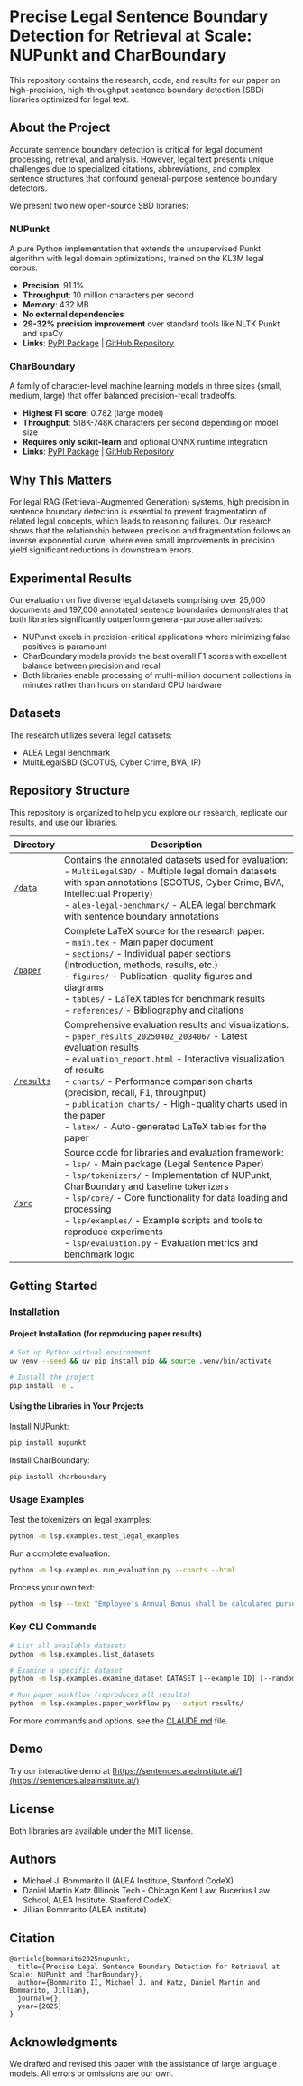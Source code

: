 # Precise Legal Sentence Boundary Detection for Retrieval at Scale: NUPunkt and CharBoundary

This repository contains the research, code, and results for our paper on high-precision, high-throughput sentence boundary detection (SBD) libraries optimized for legal text.

## About the Project

Accurate sentence boundary detection is critical for legal document processing, retrieval, and analysis. However, legal text presents unique challenges due to specialized citations, abbreviations, and complex sentence structures that confound general-purpose sentence boundary detectors.

We present two new open-source SBD libraries:

### NUPunkt

A pure Python implementation that extends the unsupervised Punkt algorithm with legal domain optimizations, trained on the KL3M legal corpus.

- **Precision**: 91.1%
- **Throughput**: 10 million characters per second
- **Memory**: 432 MB
- **No external dependencies**
- **29-32% precision improvement** over standard tools like NLTK Punkt and spaCy
- **Links**: [PyPI Package](https://pypi.org/project/nupunkt/) | [GitHub Repository](https://github.com/alea-institute/nupunkt)

### CharBoundary

A family of character-level machine learning models in three sizes (small, medium, large) that offer balanced precision-recall tradeoffs.

- **Highest F1 score**: 0.782 (large model)
- **Throughput**: 518K-748K characters per second depending on model size
- **Requires only scikit-learn** and optional ONNX runtime integration
- **Links**: [PyPI Package](https://pypi.org/project/charboundary/) | [GitHub Repository](https://github.com/alea-institute/charboundary)

## Why This Matters

For legal RAG (Retrieval-Augmented Generation) systems, high precision in sentence boundary detection is essential to prevent fragmentation of related legal concepts, which leads to reasoning failures. Our research shows that the relationship between precision and fragmentation follows an inverse exponential curve, where even small improvements in precision yield significant reductions in downstream errors.

## Experimental Results

Our evaluation on five diverse legal datasets comprising over 25,000 documents and 197,000 annotated sentence boundaries demonstrates that both libraries significantly outperform general-purpose alternatives:

- NUPunkt excels in precision-critical applications where minimizing false positives is paramount
- CharBoundary models provide the best overall F1 scores with excellent balance between precision and recall
- Both libraries enable processing of multi-million document collections in minutes rather than hours on standard CPU hardware

## Datasets

The research utilizes several legal datasets:
- ALEA Legal Benchmark
- MultiLegalSBD (SCOTUS, Cyber Crime, BVA, IP)

## Repository Structure

This repository is organized to help you explore our research, replicate our results, and use our libraries.

| Directory | Description |
|-----------|-------------|
| [`/data`](/data) | Contains the annotated datasets used for evaluation:<br>- `MultiLegalSBD/` - Multiple legal domain datasets with span annotations (SCOTUS, Cyber Crime, BVA, Intellectual Property)<br>- `alea-legal-benchmark/` - ALEA legal benchmark with sentence boundary annotations |
| [`/paper`](/paper) | Complete LaTeX source for the research paper:<br>- `main.tex` - Main paper document<br>- `sections/` - Individual paper sections (introduction, methods, results, etc.)<br>- `figures/` - Publication-quality figures and diagrams<br>- `tables/` - LaTeX tables for benchmark results<br>- `references/` - Bibliography and citations |
| [`/results`](/results) | Comprehensive evaluation results and visualizations:<br>- `paper_results_20250402_203406/` - Latest evaluation results<br>- `evaluation_report.html` - Interactive visualization of results<br>- `charts/` - Performance comparison charts (precision, recall, F1, throughput)<br>- `publication_charts/` - High-quality charts used in the paper<br>- `latex/` - Auto-generated LaTeX tables for the paper |
| [`/src`](/src) | Source code for libraries and evaluation framework:<br>- `lsp/` - Main package (Legal Sentence Paper)<br>- `lsp/tokenizers/` - Implementation of NUPunkt, CharBoundary and baseline tokenizers<br>- `lsp/core/` - Core functionality for data loading and processing<br>- `lsp/examples/` - Example scripts and tools to reproduce experiments<br>- `lsp/evaluation.py` - Evaluation metrics and benchmark logic |

## Getting Started

### Installation

#### Project Installation (for reproducing paper results)

```bash
# Set up Python virtual environment
uv venv --seed && uv pip install pip && source .venv/bin/activate

# Install the project
pip install -e .
```

#### Using the Libraries in Your Projects

Install NUPunkt:
```bash
pip install nupunkt
```

Install CharBoundary:
```bash
pip install charboundary
```
### Usage Examples

Test the tokenizers on legal examples:
```bash
python -m lsp.examples.test_legal_examples
```

Run a complete evaluation:
```bash
python -m lsp.examples.run_evaluation.py --charts --html
```

Process your own text:
```bash
python -m lsp --text "Employee's Annual Bonus shall be calculated pursuant to Sec. 4.3(c), subject to the limitations of I.R.C. § 409A(a)(2)(B)(i) and the withholding requirements of Sec. 7.3." --tokenizers nupunkt charboundary-large
```

### Key CLI Commands

```bash
# List all available datasets
python -m lsp.examples.list_datasets

# Examine a specific dataset
python -m lsp.examples.examine_dataset DATASET [--example ID] [--random N]

# Run paper workflow (reproduces all results)
python -m lsp.examples.paper_workflow.py --output results/
```

For more commands and options, see the [CLAUDE.md](CLAUDE.md) file.

## Demo

Try our interactive demo at [https://sentences.aleainstitute.ai/](https://sentences.aleainstitute.ai/)

## License

Both libraries are available under the MIT license.

## Authors

- Michael J. Bommarito II (ALEA Institute, Stanford CodeX)
- Daniel Martin Katz (Illinois Tech - Chicago Kent Law, Bucerius Law School, ALEA Institute, Stanford CodeX)
- Jillian Bommarito (ALEA Institute)

## Citation

```
@article{bommarito2025nupunkt,
  title={Precise Legal Sentence Boundary Detection for Retrieval at Scale: NUPunkt and CharBoundary},
  author={Bommarito II, Michael J. and Katz, Daniel Martin and Bommarito, Jillian},
  journal={},
  year={2025}
}
```

## Acknowledgments

We drafted and revised this paper with the assistance of large language models. All errors or omissions are our own.
